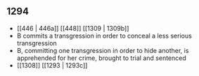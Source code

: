 ## 1294
- [[446 | 446a]] [[448]] [[1309 | 1309b]] 
- B commits a transgression in order to conceal a less serious transgression
- B, committing one transgression in order to hide another, is apprehended for her crime, brought to trial and sentenced
- [[1308]] [[1293 | 1293c]] 

